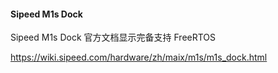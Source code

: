 #### Sipeed M1s Dock 

Sipeed M1s Dock 官方文档显示完备支持 FreeRTOS

https://wiki.sipeed.com/hardware/zh/maix/m1s/m1s_dock.html

